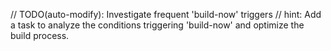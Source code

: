 // TODO(auto-modify): Investigate frequent 'build-now' triggers
// hint: Add a task to analyze the conditions triggering 'build-now' and optimize the build process.
